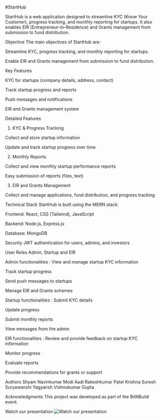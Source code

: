 #StartHub

StartHub is a web application designed to streamline KYC (Know Your Customer), progress tracking, and monthly reporting for startups. It also enables EIR (Entrepreneur-in-Residence) and Grants management from submission to fund distribution.

Objective
The main objectives of StartHub are:

Streamline KYC, progress tracking, and monthly reporting for startups.

Enable EIR and Grants management from submission to fund distribution.

Key Features

KYC for startups (company details, address, contact)

Track startup progress and reports

Push messages and notifications

EIR and Grants management system

Detailed Features

1. KYC & Progress Tracking

Collect and store startup information

Update and track startup progress over time

2. Monthly Reports

Collect and view monthly startup performance reports

Easy submission of reports (files, text)

3. EIR and Grants Management

Collect and manage applications, fund distribution, and progress tracking

Technical Stack
StartHub is built using the MERN stack:

Frontend: React, CSS (Tailwind), JavaScript

Backend: Node.js, Express.js

Database: MongoDB

Security
JWT authentication for users, admins, and investors

User Roles
Admin, Startup and EIR

Admin functionalities :
View and manage startup KYC information

Track startup progress

Send push messages to startups

Manage EIR and Grants schemes


Startup functionalities :
Submit KYC details

Update progress

Submit monthly reports

View messages from the admin


EIR functionalities :
Review and provide feedback on startup KYC information

Monitor progress

Evaluate reports

Provide recommendations for grants or support

Authors
Shyam Navinkumar Modi
Aadi Rakeshkumar Patel
Krishna Suresh Suryawanshi
Yagyansh Vishnukumar Gupta

Acknowledgments
This project was developed as part of the BitNBuild event.

Watch our presentation
![Watch our presentation](https://github.com/shyxmz/Deez-Nulls/blob/main/StartHub%20(1).gif)

